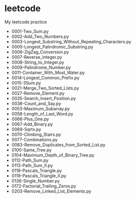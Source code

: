 # leetcode
My leetcode practice

* 0001-Two_Sum.py
* 0002-Add_Two_Numbers.py
* 0003-Longest_Substring_Without_Repeating_Characters.py
* 0005-Longest_Palindromic_Substring.py
* 0006-ZigZag_Conversion.py
* 0007-Reverse_Integer.py
* 0008-String_to_Integer.py
* 0009-Palindrome_Number.py
* 0011-Container_With_Most_Water.py
* 0014-Longest_Common_Prefix.py
* 0015-3Sum.py
* 0021-Merge_Two_Sorted_Lists.py
* 0027-Remove_Element.py
* 0035-Search_Insert_Position.py
* 0038-Count_and_Say.py
* 0053-Maximum_Subarray.py
* 0058-Length_of_Last_Word.py
* 0066-Plus_One.py
* 0067-Add_Binary.py
* 0069-Sqrtx.py
* 0070-Climbing_Stairs.py
* 0077-Combinations.py
* 0083-Remove_Duplicates_from_Sorted_List.py
* 0100-Same_Tree.py
* 0104-Maximum_Depth_of_Binary_Tree.py
* 0112-Path_Sum.py
* 0113-Path_Sum_II.py
* 0118-Pascals_Triangle.py
* 0119-Pascals_Triangle_II.py
* 0136-Single_Number.py
* 0172-Factorial_Trailing_Zeros.py
* 0203-Remove_Linked_List_Elements.py
